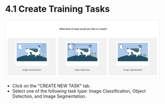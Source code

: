 # 4.1 Create Training Tasks

![](../../.gitbook/assets/4-1-000001.png)

* Click on the "CREATE NEW TASK" tab. 
* Select one of the following task type: Image Classification, Object Detection, and Image Segmentation. 

